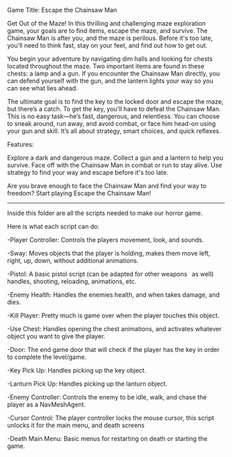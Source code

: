 Game Title: Escape the Chainsaw Man

Get Out of the Maze! In this thrilling and challenging maze exploration game,
your goals are to find items, escape the maze, and survive. The Chainsaw Man is after you, and the maze is perilous.
Before it's too late, you'll need to think fast, stay on your feet, and find out how to get out.

You begin your adventure by navigating dim halls and looking for chests located throughout the maze. 
Two important items are found in these chests: a lamp and a gun. If you encounter the Chainsaw Man directly, 
you can defend yourself with the gun, and the lantern lights your way so you can see what lies ahead. 

The ultimate goal is to find the key to the locked door and escape the maze, but there’s a catch. 
To get the key, you’ll have to defeat the Chainsaw Man. This is no easy task—he’s fast, dangerous, and relentless. 
You can choose to sneak around, run away, and avoid combat, or face him head-on using your gun and skill. 
It’s all about strategy, smart choices, and quick reflexes.

Features:

Explore a dark and dangerous maze.
Collect a gun and a lantern to help you survive.
Face off with the Chainsaw Man in combat or run to stay alive.
Use strategy to find your way and escape before it's too late.

Are you brave enough to face the Chainsaw Man and find your way to freedom?
Start playing Escape the Chainsaw Man!


-----------------------------------------------------------------------------------------------------------------------------------------


Inside this folder are all the scripts needed to make our horror game.

Here is what each script can do:

-Player Controller: Controls the players movement, look, and sounds.

-Sway: Moves objects that the player is holding, makes them move 
left, right, up, down, without additional animations.

-Pistol: A basic pistol script (can be adapted for other weapons
 as well) handles, shooting, reloading, animations, etc.

-Enemy Health: Handles the enemies health, and when takes damage, and dies.

-Kill Player: Pretty much is game over when the player touches this object.

-Use Chest: Handles opening the chest animations, and activates whatever object you want to give the player.

-Door: The end game door that will check if the player has the key in order to complete the level/game.

-Key Pick Up: Handles picking up the key object.

-Lanturn Pick Up: Handles picking up the lanturn object.

-Enemy Controller: Controls the enemy to be idle, walk, and chase the player as a NavMeshAgent.

-Cursor Control: The player controller locks the mouse cursor, this script unlocks it for the main menu, and death screens

-Death Main Menu: Basic menus for restarting on death or starting the game.
